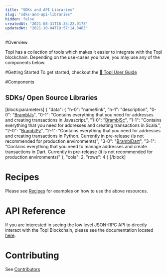 ```yaml
---
title: "SDKs and API Libraries"
slug: "sdks-and-api-libraries"
hidden: false
createdAt: "2021-08-31T18:33:22.917Z"
updatedAt: "2021-10-04T18:57:14.340Z"
---
```

#Overview 

Topl has a collection of tools which makes it easier to integrate with the Topl blockchain. Depending on the use-cases you have, you may use any of the components below.

#Getting Started
To get started, checkout the [📘 Topl User Guide](doc:introduction-2)

#Components

## SDKs/ Open Source Libraries

[block:parameters]
{
  "data": {
    "h-0": "name/link",
    "h-1": "description",
    "0-0": "[BramblJs](https://www.npmjs.com/package/brambljs)",
    "0-1": "Contains everything that you need for addresses and creating transactions in Javascript.",
    "1-0": "[BramblSc](https://github.com/Topl/Bifrost/tree/main/brambl)",
    "1-1": "Contains everything that you need for addresses and creating transactions in Scala.",
    "2-0": "[BramblPy](https://github.com/Topl/BramblPy)",
    "2-1": "Contains everything that you need for addresses and creating transactions in Python.  Currently in pre-release (is not recommended for production environments)",
    "3-0": "[BramblDart](https://github.com/Topl/BramblDart)",
    "3-1": "Contains everything that you need to manage addresses and create transactions in Dart. Currently in pre-release (it is not recommended for production environments)"
  },
  "cols": 2,
  "rows": 4
}
[/block]
# Recipes

Please see [Recipes](https://topl.readme.io/recipes) for examples on how to use the above resources.

# API Reference

If you are interested in seeing the low level JSON-RPC API to directly interact with the Topl Blockchain, please see the documentation located [here](https://topl.readme.io/reference).

# Contributing

See [Contributors](doc:contributors)